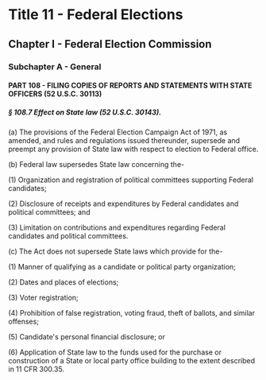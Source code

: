 
# Title 11 - Federal Elections
## Chapter I - Federal Election Commission
### Subchapter A - General
#### PART 108 - FILING COPIES OF REPORTS AND STATEMENTS WITH STATE OFFICERS (52 U.S.C. 30113)
##### § 108.7 Effect on State law (52 U.S.C. 30143).

(a) The provisions of the Federal Election Campaign Act of 1971, as amended, and rules and regulations issued thereunder, supersede and preempt any provision of State law with respect to election to Federal office.

(b) Federal law supersedes State law concerning the-

(1) Organization and registration of political committees supporting Federal candidates;

(2) Disclosure of receipts and expenditures by Federal candidates and political committees; and

(3) Limitation on contributions and expenditures regarding Federal candidates and political committees.

(c) The Act does not supersede State laws which provide for the-

(1) Manner of qualifying as a candidate or political party organization;

(2) Dates and places of elections;

(3) Voter registration;

(4) Prohibition of false registration, voting fraud, theft of ballots, and similar offenses;

(5) Candidate's personal financial disclosure; or

(6) Application of State law to the funds used for the purchase or construction of a State or local party office building to the extent described in 11 CFR 300.35.

